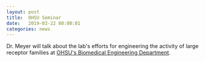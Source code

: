 ```yaml
---
layout: post
title:  OHSU Seminar
date:   2019-03-22 00:00:01
categories: news
---
```


Dr. Meyer will talk about the lab's efforts for engineering the activity of large receptor families at [OHSU's Biomedical Engineering Department](https://www.ohsu.edu/xd/education/schools/school-of-medicine/departments/basic-science-departments/biomedical-engineering/news-and-events/events-calendar.cfm?trumbaEmbed=view%3Devent%26eventid%3D131462674).
